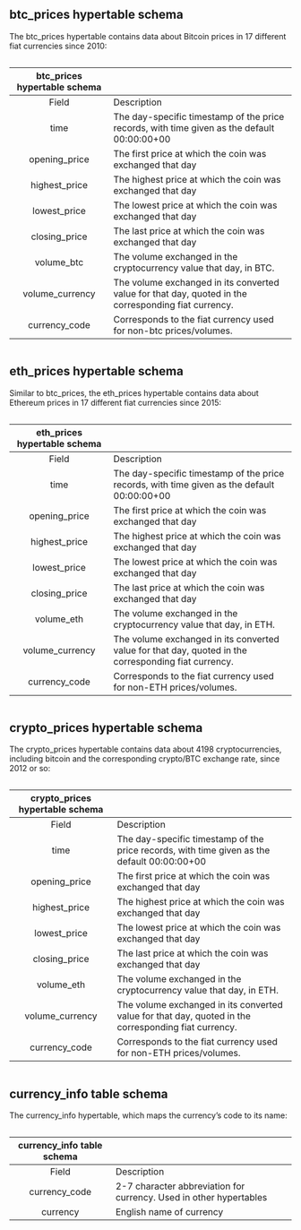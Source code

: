 ## btc_prices hypertable schema
The btc_prices hypertable contains data about Bitcoin prices in 17 different fiat currencies since 2010:
<div style="overflow:auto"><table>
<thead>
<tr>
<th style="text-align:center">btc_prices hypertable schema</th>
<th></th>
</tr>
</thead>
<tbody>
<tr>
<td style="text-align:center">Field</td>
<td>Description</td>
</tr>
<tr>
<td style="text-align:center">time</td>
<td>The day-specific timestamp of the price records, with time given as the default 00:00:00+00</td>
</tr>
<tr>
<td style="text-align:center">opening_price</td>
<td>The first price at which the coin was exchanged that day</td>
</tr>
<tr>
<td style="text-align:center">highest_price</td>
<td>The highest price at which the coin was exchanged that day</td>
</tr>
<tr>
<td style="text-align:center">lowest_price</td>
<td>The lowest price at which the coin was exchanged that day</td>
</tr>
<tr>
<td style="text-align:center">closing_price</td>
<td>The last price at which the coin was exchanged that day</td>
</tr>
<tr>
<td style="text-align:center">volume_btc</td>
<td>The volume exchanged in the cryptocurrency value that day, in BTC.</td>
</tr>
<tr>
<td style="text-align:center">volume_currency</td>
<td>The volume exchanged in its converted value for that day, quoted in the corresponding fiat currency.</td>
</tr>
<tr>
<td style="text-align:center">currency_code</td>
<td>Corresponds to the fiat currency used for non-btc prices/volumes.</td>
</tr>
</tbody>
</table></div>

## eth_prices hypertable schema
Similar to btc_prices, the eth_prices hypertable contains data about Ethereum prices in 17 different fiat currencies since 2015:
<div style="overflow:auto"><table>
<thead>
<tr>
<th style="text-align:center">eth_prices hypertable schema</th>
<th></th>
</tr>
</thead>
<tbody>
<tr>
<td style="text-align:center">Field</td>
<td>Description</td>
</tr>
<tr>
<td style="text-align:center">time</td>
<td>The day-specific timestamp of the price records, with time given as the default 00:00:00+00</td>
</tr>
<tr>
<td style="text-align:center">opening_price</td>
<td>The first price at which the coin was exchanged that day</td>
</tr>
<tr>
<td style="text-align:center">highest_price</td>
<td>The highest price at which the coin was exchanged that day</td>
</tr>
<tr>
<td style="text-align:center">lowest_price</td>
<td>The lowest price at which the coin was exchanged that day</td>
</tr>
<tr>
<td style="text-align:center">closing_price</td>
<td>The last price at which the coin was exchanged that day</td>
</tr>
<tr>
<td style="text-align:center">volume_eth</td>
<td>The volume exchanged in the cryptocurrency value that day, in ETH.</td>
</tr>
<tr>
<td style="text-align:center">volume_currency</td>
<td>The volume exchanged in its converted value for that day, quoted in the corresponding fiat currency.</td>
</tr>
<tr>
<td style="text-align:center">currency_code</td>
<td>Corresponds to the fiat currency used for non-ETH prices/volumes.</td>
</tr>
</tbody>
</table></div>

## crypto_prices hypertable schema
The crypto_prices hypertable contains data about 4198 cryptocurrencies, including bitcoin and the corresponding crypto/BTC exchange rate, since 2012 or so:
<div style="overflow:auto"><table>
<thead>
<tr>
<th style="text-align:center">crypto_prices hypertable schema</th>
<th></th>
</tr>
</thead>
<tbody>
<tr>
<td style="text-align:center">Field</td>
<td>Description</td>
</tr>
<tr>
<td style="text-align:center">time</td>
<td>The day-specific timestamp of the price records, with time given as the default 00:00:00+00</td>
</tr>
<tr>
<td style="text-align:center">opening_price</td>
<td>The first price at which the coin was exchanged that day</td>
</tr>
<tr>
<td style="text-align:center">highest_price</td>
<td>The highest price at which the coin was exchanged that day</td>
</tr>
<tr>
<td style="text-align:center">lowest_price</td>
<td>The lowest price at which the coin was exchanged that day</td>
</tr>
<tr>
<td style="text-align:center">closing_price</td>
<td>The last price at which the coin was exchanged that day</td>
</tr>
<tr>
<td style="text-align:center">volume_eth</td>
<td>The volume exchanged in the cryptocurrency value that day, in ETH.</td>
</tr>
<tr>
<td style="text-align:center">volume_currency</td>
<td>The volume exchanged in its converted value for that day, quoted in the corresponding fiat currency.</td>
</tr>
<tr>
<td style="text-align:center">currency_code</td>
<td>Corresponds to the fiat currency used for non-ETH prices/volumes.</td>
</tr>
</tbody>
</table></div>

## currency_info table schema
The currency_info hypertable, which maps the currency’s code to its name:
<div style="overflow:auto"><table>
<thead>
<tr>
<th style="text-align:center">currency_info table schema</th>
<th></th>
</tr>
</thead>
<tbody>
<tr>
<td style="text-align:center">Field</td>
<td>Description</td>
</tr>
<tr>
<td style="text-align:center">currency_code</td>
<td>2-7 character abbreviation for currency. Used in other hypertables</td>
</tr>
<tr>
<td style="text-align:center">currency</td>
<td>English name of currency</td>
</tr>
</tbody>
</table></div>